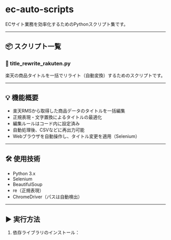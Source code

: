 # ec-auto-scripts

ECサイト業務を効率化するためのPythonスクリプト集です。

---

## 📦 スクリプト一覧

### 🔹 title_rewrite_rakuten.py

楽天の商品タイトルを一括でリライト（自動変換）するためのスクリプトです。

---

## 💡 機能概要

- 楽天RMSから取得した商品データのタイトルを一括編集
- 正規表現・文字置換によるタイトルの最適化
- 編集ルールはコード内に設定済み
- 自動処理後、CSVなどに再出力可能
- Webブラウザを自動操作し、タイトル変更を適用（Selenium）

---

## 🛠 使用技術

- Python 3.x
- Selenium
- BeautifulSoup
- re（正規表現）
- ChromeDriver（パスは自動検出）

---

## ▶️ 実行方法

1. 依存ライブラリのインストール：


